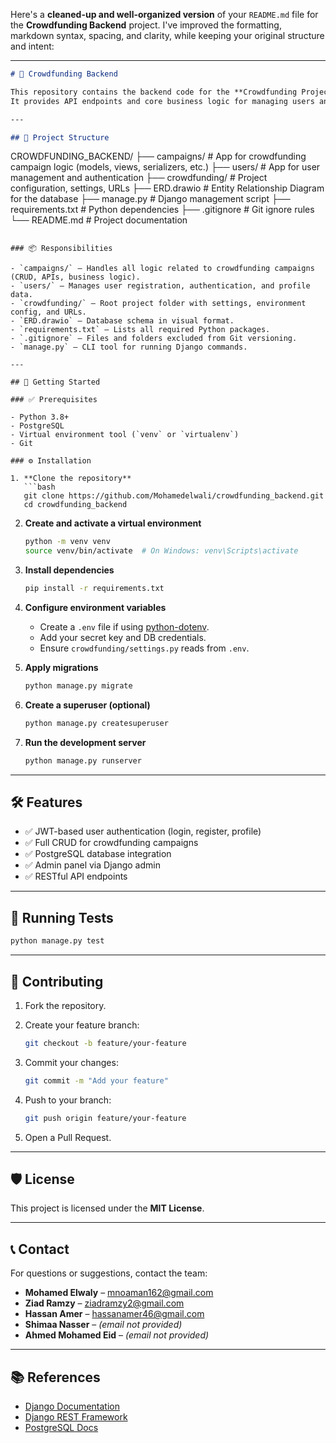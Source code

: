 Here's a **cleaned-up and well-organized version** of your `README.md` file for the **Crowdfunding Backend** project. I've improved the formatting, markdown syntax, spacing, and clarity, while keeping your original structure and intent:

---

```markdown
# 🎯 Crowdfunding Backend

This repository contains the backend code for the **Crowdfunding Project**, built using **Django** and **Django REST Framework**.  
It provides API endpoints and core business logic for managing users and crowdfunding campaigns.

---

## 📁 Project Structure
```

CROWDFUNDING_BACKEND/
├── campaigns/ # App for crowdfunding campaign logic (models, views, serializers, etc.)
├── users/ # App for user management and authentication
├── crowdfunding/ # Project configuration, settings, URLs
├── ERD.drawio # Entity Relationship Diagram for the database
├── manage.py # Django management script
├── requirements.txt # Python dependencies
├── .gitignore # Git ignore rules
└── README.md # Project documentation

````

### 📦 Responsibilities

- `campaigns/` – Handles all logic related to crowdfunding campaigns (CRUD, APIs, business logic).
- `users/` – Manages user registration, authentication, and profile data.
- `crowdfunding/` – Root project folder with settings, environment config, and URLs.
- `ERD.drawio` – Database schema in visual format.
- `requirements.txt` – Lists all required Python packages.
- `.gitignore` – Files and folders excluded from Git versioning.
- `manage.py` – CLI tool for running Django commands.

---

## 🚀 Getting Started

### ✅ Prerequisites

- Python 3.8+
- PostgreSQL
- Virtual environment tool (`venv` or `virtualenv`)
- Git

### ⚙️ Installation

1. **Clone the repository**
   ```bash
   git clone https://github.com/Mohamedelwali/crowdfunding_backend.git
   cd crowdfunding_backend
````

2. **Create and activate a virtual environment**

   ```bash
   python -m venv venv
   source venv/bin/activate  # On Windows: venv\Scripts\activate
   ```

3. **Install dependencies**

   ```bash
   pip install -r requirements.txt
   ```

4. **Configure environment variables**

   - Create a `.env` file if using [python-dotenv](https://pypi.org/project/python-dotenv/).
   - Add your secret key and DB credentials.
   - Ensure `crowdfunding/settings.py` reads from `.env`.

5. **Apply migrations**

   ```bash
   python manage.py migrate
   ```

6. **Create a superuser (optional)**

   ```bash
   python manage.py createsuperuser
   ```

7. **Run the development server**

   ```bash
   python manage.py runserver
   ```

---

## 🛠️ Features

- ✅ JWT-based user authentication (login, register, profile)
- ✅ Full CRUD for crowdfunding campaigns
- ✅ PostgreSQL database integration
- ✅ Admin panel via Django admin
- ✅ RESTful API endpoints

---

## 🧪 Running Tests

```bash
python manage.py test
```

---

## 🤝 Contributing

1. Fork the repository.
2. Create your feature branch:

   ```bash
   git checkout -b feature/your-feature
   ```

3. Commit your changes:

   ```bash
   git commit -m "Add your feature"
   ```

4. Push to your branch:

   ```bash
   git push origin feature/your-feature
   ```

5. Open a Pull Request.

---

## 🛡️ License

This project is licensed under the **MIT License**.

---

## 📞 Contact

For questions or suggestions, contact the team:

- **Mohamed Elwaly** – [mnoaman162@gmail.com](mailto:mnoaman162@gmail.com)
- **Ziad Ramzy** – [ziadramzy2@gmail.com](mailto:ziadramzy2@gmail.com)
- **Hassan Amer** – [hassanamer46@gmail.com](mailto:hassanamer46@gmail.com)
- **Shimaa Nasser** – _(email not provided)_
- **Ahmed Mohamed Eid** – _(email not provided)_

---

## 📚 References

- [Django Documentation](https://docs.djangoproject.com/en/stable/)
- [Django REST Framework](https://www.django-rest-framework.org/)
- [PostgreSQL Docs](https://www.postgresql.org/docs/)

```

```
